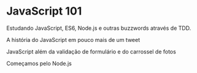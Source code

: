 # JavaScript 101

Estudando JavaScript, ES6, Node.js e outras buzzwords através de TDD.

A história do JavaScript em pouco mais de um tweet

JavaScript além da validação de formulário e do carrossel de fotos

Começamos pelo Node.js



